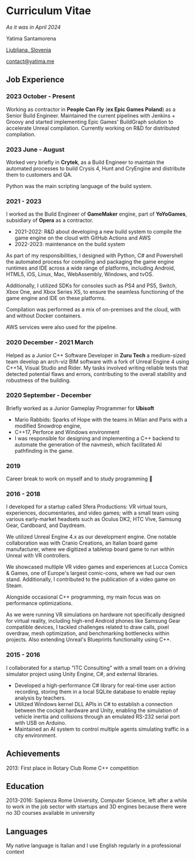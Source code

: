 # Curriculum Vitae

_As it was in April 2024_


Yatima Santamorena

[Ljubljana, Slovenia](https://maps.app.goo.gl/HkrXs5vaJ4y3X6vW8)

[contact@yatima.me](mailto:contact@yatima.me)

## Job Experience

### 2023 October - Present

Working as contractor in **People Can Fly** (**ex Epic Games Poland**) as a Senior Build Engineer.
Maintained the current pipelines with Jenkins + Groovy and started implementing Epic Games' BuildGraph solution to accelerate Unreal compilation.
Currently working on R&D for distributed compilation.

### 2023 June - August

Worked very briefly in **Crytek**, as a Build Engineer to maintain the automated processes to build Crysis 4,
Hunt and CryEngine and distribute them to customers and QA.

Python was the main scripting language of the build system.

### 2021 - 2023

I worked as the Build Engineer of **GameMaker** engine, part of **YoYoGames**, subsidiary of **Opera** as a contractor.

- 2021-2022: R&D about developing a new build system to compile the game engine on the cloud with GitHub Actions and AWS
- 2022-2023: maintenance on the build system 

As part of my responsibilities, I designed with Python, C# and Powershell the automated process
for compiling and packaging the game engine runtimes and IDE across a wide range of platforms, including Android, HTML5, iOS, Linux, Mac, WebAssembly,
Windows, and tvOS.

Additionally, I utilized SDKs for consoles such as
PS4 and PS5, Switch, Xbox One, and Xbox Series XS, to ensure the seamless functioning of the
game engine and IDE on these platforms.

Compilation was performed as a mix of on-premises and the cloud, with and without Docker
containers.

AWS services were also used for the pipeline.

### 2020 December - 2021 March

Helped as a Junior C++ Software Developer in **Zuru Tech** a medium-sized team develop an arch-viz BIM software with a fork of Unreal Engine 4 using C++14, Visual Studio and Rider.
My tasks involved writing reliable tests that detected potential flaws and errors, contributing to the
overall stability and robustness of the building.

### 2020 September - December

Briefly worked as a Junior Gameplay Programmer for **Ubisoft** 

* Mario Rabbids: Sparks of Hope with the teams in Milan and Paris with a modified Snowdrop engine,
* C++17, Perforce and Windows environment
* I was responsible for designing and implementing a C++ backend to automate the generation of the navmesh, which facilitated AI pathfinding in the game.

### 2019

Career break to work on myself and to study programming 🌱

### 2016 - 2018

I developed for a startup called Sfera Productions: VR virtual tours, experiences, documentaries, and video games; with a small team
using various early-market headsets such as Oculus DK2, HTC Vive, Samsung Gear, Cardboard,
and Daydream.

We utilized Unreal Engine 4.x as our development engine.
One notable collaboration was with Cranio Creations, an Italian board game manufacturer, where
we digitized a tabletop board game to run within Unreal with VR controllers.

We showcased multiple VR video games and experiences at Lucca Comics & Games, one of
Europe's largest comic-cons, where we had our own stand.
Additionally, I contributed to the publication of a video game on Steam.

Alongside occasional C++ programming, my main focus was on performance optimizations.

As we were running VR simulations on hardware not specifically designed for virtual reality, including
high-end Android phones like Samsung Gear compatible devices, I tackled challenges related to
draw calls, pixel overdraw, mesh optimization, and benchmarking bottlenecks within projects. Also extending Unreal's Blueprints functionality using C++.

### 2015 - 2016

I collaborated for a startup "ITC Consulting" with a small team on a driving simulator project using Unity Engine, C#, and
external libraries.

* Developed a high-performance C# library for real-time user action recording, storing them in a
local SQLite database to enable replay analysis by teachers.
* Utilized Windows kernel DLL APIs in C# to establish a connection between the cockpit
hardware and Unity, enabling the simulation of vehicle inertia and collisions through an
emulated RS-232 serial port with USB on Arduino.
* Maintained an AI system to control multiple agents simulating traffic in a city environment.

## Achievements

2013: First place in Rotary Club Rome C++ competition

## Education

2013-2016: Sapienza Rome University, Computer Science, left after a while to work in the job sector with startups and 3D engines because there were no 3D courses available in university  

## Languages

My native language is Italian and I use English regularly in a professional context
